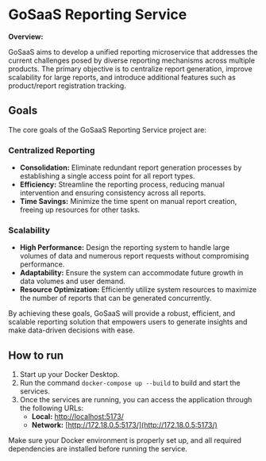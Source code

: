 # GoSaaS Reporting Service

**Overview:**

GoSaaS aims to develop a unified reporting microservice that addresses the current challenges posed by diverse reporting mechanisms across multiple products. The primary objective is to centralize report generation, improve scalability for large reports, and introduce additional features such as product/report registration tracking.

## Goals

The core goals of the GoSaaS Reporting Service project are:

### Centralized Reporting

- **Consolidation:** Eliminate redundant report generation processes by establishing a single access point for all report types.
- **Efficiency:** Streamline the reporting process, reducing manual intervention and ensuring consistency across all reports.
- **Time Savings:** Minimize the time spent on manual report creation, freeing up resources for other tasks.

### Scalability

- **High Performance:** Design the reporting system to handle large volumes of data and numerous report requests without compromising performance.
- **Adaptability:** Ensure the system can accommodate future growth in data volumes and user demand.
- **Resource Optimization:** Efficiently utilize system resources to maximize the number of reports that can be generated concurrently.

By achieving these goals, GoSaaS will provide a robust, efficient, and scalable reporting solution that empowers users to generate insights and make data-driven decisions with ease.

## How to run

1. Start up your Docker Desktop.
2. Run the command `docker-compose up --build` to build and start the services.
3. Once the services are running, you can access the application through the following URLs:
   - **Local:** [http://localhost:5173/](http://localhost:5173/)
   - **Network:** [http://172.18.0.5:5173/](http://172.18.0.5:5173/)

Make sure your Docker environment is properly set up, and all required dependencies are installed before running the service.
